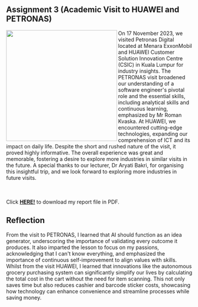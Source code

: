 ## Assignment 3 (Academic Visit to HUAWEI and PETRONAS)
<img align="left" width="300" src="https://raw.githubusercontent.com/lauyankai/Technology_and_Information_System/main/img/Academic Visit.jpeg"/>
On 17 November 2023, we visited Petronas Digital located at Menara ExxonMobil and HUAWEI Customer Solution Innovation Centre (CSIC) in Kuala Lumpur for industry insights. The PETRONAS visit broadened our understanding of a software engineer's pivotal role and the essential skills, including analytical skills and continuous learning, emphasized by Mr Roman Kvaska. At HUAWEI, we encountered cutting-edge technologies, expanding our comprehension of ICT and its impact on daily life. Despite the short and rushed nature of the visit, it proved highly informative. The overall experience was great and memorable, fostering a desire to explore more industries in similar visits in the future. A special thanks to our lecturer, Dr Aryati Bakri, for organising this insightful trip, and we look forward to exploring more industries in future visits.
<div>&nbsp;</div><div>&nbsp;</div>

Click <a href="https://github.com/lauyankai/Technology_and_Information_System/blob/main/Assignment%203%20(Academic%20Visit)/Industrial%20Visit%20PETRONAS%20_%20HUAWEI%20.pdf">**HERE!**</a> to download my report file in PDF.

## Reflection 
From the visit to PETRONAS, I learned that AI should function as an idea generator, underscoring the importance of validating every outcome it produces. It also imparted the lesson to focus on my passions, acknowledging that I can't know everything, and emphasized the importance of continuous self-improvement to align values with skills. Whilst from the visit HUAWEI, I learned that innovations like the autonomous grocery purchasing system can significantly simplify our lives by calculating the total cost in the cart without the need for item scanning. This not only saves time but also reduces cashier and barcode sticker costs, showcasing how technology can enhance convenience and streamline processes while saving money.










